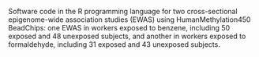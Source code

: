 Software code in the R programming language for two cross-sectional epigenome-wide association studies (EWAS) using HumanMethylation450 BeadChips: one EWAS in workers exposed to benzene, including 50 exposed and 48 unexposed subjects, and another in workers exposed to formaldehyde, including 31 exposed and 43 unexposed subjects. 